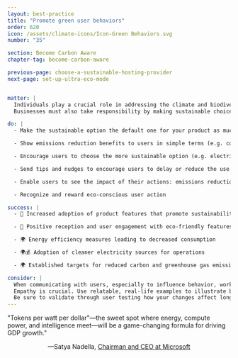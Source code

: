 ```yaml
---
layout: best-practice
title: "Promote green user behaviors"
order: 620
icon: /assets/climate-icons/Icon-Green Behaviors.svg
number: "35"

section: Become Carbon Aware
chapter-tag: become-carbon-aware

previous-page: choose-a-sustainable-hosting-provider
next-page: set-up-ultra-eco-mode


matter: |
  Individuals play a crucial role in addressing the climate and biodiversity crises through electing governments and influencing societal change. While some consumers actively engage and expect businesses to take environmental action, not everyone will embrace environmentalism immediately. Education remains essential for building awareness, empowering mindful choices, and advancing sustainability.
  Businesses must also take responsibility by making sustainable choices the default in their products. This approach reduces friction for users and increases adoption of green features and behaviours.

do: |
  - Make the sustainable option the default one for your product as much as possible (e.g. choosing the lowest carbon-emitting option for users: itinerary, delivery method, product, enabling carbon-aware charging features, etc.)

  - Show emissions reduction benefits to users in simple terms (e.g. cost reduction, % of CO2 saved vs another product or usage, and other relevant environmental and societal benefits)

  - Encourage users to choose the more sustainable option (e.g. electric car vs. regular car for a car manufacturer, train vs. plane trip for a transportation company)

  - Send tips and nudges to encourage users to delay or reduce the use of products or services when resources are scarce (e.g. water in summer, electricity during peak hours)

  - Enable users to see the impact of their actions: emissions reduction and positive impact of initiatives supported. However, it is important to note that you should not shift environmental responsibility onto end users. This responsibility falls on you and your company.

  - Recognize and reward eco-conscious user action

success: |
  - 🧑 Increased adoption of product features that promote sustainability

  - 🧑 Positive reception and user engagement with eco-friendly features

  - 🌍 Energy efficiency measures leading to decreased consumption

  - 🌍💰 Adoption of cleaner electricity sources for operations

  - 🌍 Established targets for reduced carbon and greenhouse gas emissions

consider: |
  When communicating with users, especially to influence behavior, work closely with your Marketing and Product Marketing teams. The right tone and content are essential—avoid moralizing and focus on a positive, uplifting approach.
  Empathy is crucial. Use relatable, real-life examples to illustrate benefits in meaningful ways (see [*Green Nudges](https://www.green-nudges.com/)* for inspiration). Simply citing CO₂e savings or comparing them to cars taken off the road won't resonate with everyone. Instead, research your audience, understand their values, and frame your message in ways that feel personally relevant and compelling.
  Be sure to validate through user testing how your changes affect long-term user behavior.
---
```


<div class="bigquote">
  <span class="highlight">"Tokens per watt per dollar"—the sweet spot where energy, compute power, and intelligence meet—will be a game-changing formula for driving GDP growth."</span>
</div>

<p style="text-align:center;">—Satya Nadella, <a href="https://www.linkedin.com/in/satyanadella?miniProfileUrn=urn%3Ali%3Afsd_profile%3AACoAAAEkwwAB9KEc2TrQgOLEQ-vzRyZeCDyc6DQ">Chairman and CEO at Microsoft</a></p>